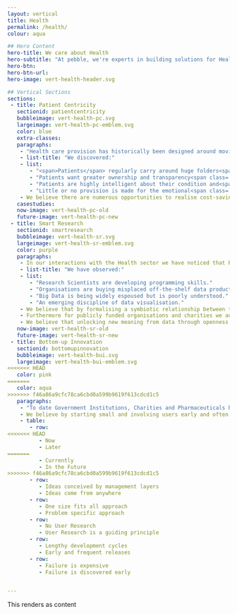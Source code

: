 ```yaml
---
layout: vertical
title: Health
permalink: /health/
colour: aqua

## Hero Content
hero-title: We care about Health
hero-subtitle: "At pebble, we're experts in building solutions for Health. We believe there's an exciting digital transformation on the horizon, being driven by three main themes:"
hero-btn:
hero-btn-url:
hero-image: vert-health-header.svg

## Vertical Sections
sections:
 - title: Patient Centricity
   sectionid: patientcentricity
   bubbleimage: vert-health-pc.svg
   largeimage: vert-health-pc-emblem.svg
   color: blue
   extra-classes:
   paragraphs:
    - "Health care provision has historically been designed around moving patients through a system as efficiently as possible.<br /><br />In our primary research with cancer patients we discovered that this top-down approach is not working efficiently for the very people it is meant to serve."
    - list-title: "We discovered:"
    - list:
       - "<span>Patients</span> regularly carry around huge folders<span class='line-break'></span>of notes to manage a complex process."
       - "Patients want greater ownership and transparency<span class='line-break'></span>over their condition."
       - "Patients are highly intelligent about their condition and<span class='line-break'></span>want raw data over dumbed down summaries."
       - "Little or no provision is made for the emotional<span class='line-break'></span>side for life-changing conditions like cancer."
    - We believe there are numerous opportunities to realise cost-savings, improve patient experience and life expectancies by considering health care as a network around individuals rather than asking a patient to pass through unconnected silos.
   casestudies:
   now-image: vert-health-pc-old
   future-image: vert-health-pc-new
 - title: Smart Research
   sectionid: smartresearch
   bubbleimage: vert-health-sr.svg
   largeimage: vert-health-sr-emblem.svg
   color: purple
   paragraphs:
    - In our interactions with the Health sector we have noticed that Research Scientists are increasingly using Computer Science to accelerate processes and discovery and to reduce costs.
    - list-title: "We have observed:"
    - list:
       - "Research Scientists are developing programming skills."
       - "Organisations are buying misplaced off-the-shelf data products."
       - "Big Data is being widely espoused but is poorly understood."
       - "An emerging discipline of data visualisation."
    - We believe that by formalising a symbiotic relationship between the two disciplines of Research Science and Computer Science organisations can realise cost-savings, shorten discovery cycles and deliver a Smart Research capability.
    - Furthermore for publicly funded organisations and charities we advocate an Open Data Policy where research data is made available to third-parties by default.
    - We believe that unlocking new meaning from data through openness and collaboration has the potential to accelerate discovery and understanding.
   now-image: vert-health-sr-old
   future-image: vert-health-sr-new
 - title: Bottom-up Innovation
   sectionid: bottomupinnovation
   bubbleimage: vert-health-bui.svg
   largeimage: vert-health-bui-emblem.svg
<<<<<<< HEAD
   color: pink
=======
   color: aqua
>>>>>>> f46a86a9cfc78ca6cbd0a599b9619f613cdcd1c5
   paragraphs:
    - "To date Government Institutions, Charities and Pharmaceuticals have conceived of digital innovation from a top-down perspective.<br /><br />Simply put large, monolithic organisations struggle to innovate at the speed of the open market. Top-down innovation is also extremely risky, often resulting in high profile failures like the NHS Patient Record system."
    - We believe by starting small and involving users early and often in the process that innovation projects stand a better chance of success. Gradually, we believe large organisations can learn to innovate like the open market.
    - table:
       - row:
<<<<<<< HEAD
          - Now
          - Later
=======
          - Currently
          - In the Future
>>>>>>> f46a86a9cfc78ca6cbd0a599b9619f613cdcd1c5
       - row:
          - Ideas conceived by management layers
          - Ideas come from anywhere
       - row:
          - One size fits all approach
          - Problem specific approach
       - row:
          - No User Research
          - User Research is a guiding principle
       - row:
          - Lengthy development cycles
          - Early and frequent releases
       - row:
          - Failure is expensive
          - Failure is discovered early


---
```


This renders as content

